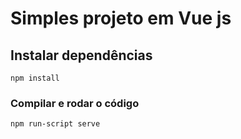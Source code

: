 # Simples projeto em Vue js

## Instalar dependências
```
npm install
```

### Compilar e rodar o código
```
npm run-script serve
```
